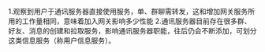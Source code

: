 1.观察到用户于通讯服务器直接使用服务，单、群聊需转发，这和增加网关服务所用的工作量相同，意味着加入网关影响多少性能
2.通讯服务器目前存在很多群、好友、消息的创建和拉取服务，影响通讯服务器职能，往后仍会不断添加，可划分这类信息服务（称用户信息服务）。
